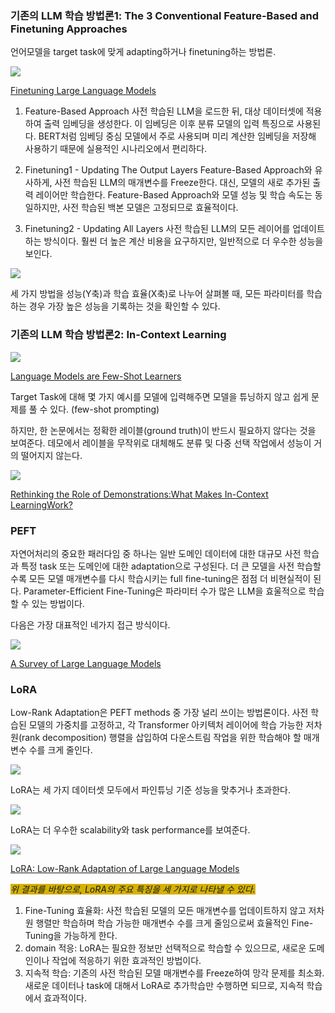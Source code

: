### 기존의 LLM 학습 방법론1: The 3 Conventional Feature-Based and Finetuning Approaches
언어모델을 target task에 맞게 adapting하거나 finetuning하는 방법론.

![](https://velog.velcdn.com/images/s0o0_jiiin/post/de505ad0-76d0-4bcf-a710-050309ce0faf/image.png)

[Finetuning Large Language Models](https://magazine.sebastianraschka.com/p/finetuning-large-language-models)

1. Feature-Based Approach
사전 학습된 LLM을 로드한 뒤, 대상 데이터셋에 적용하여 출력 임베딩을 생성한다. 이 임베딩은 이후 분류 모델의 입력 특징으로 사용된다.
BERT처럼 임베딩 중심 모델에서 주로 사용되며 미리 계산한 임베딩을 저장해 사용하기 때문에 실용적인 시나리오에서 편리하다.

2. Finetuning1 - Updating The Output Layers
Feature-Based Approach와 유사하게, 사전 학습된 LLM의 매개변수를 Freeze한다. 대신, 모델의 새로 추가된 출력 레이어만 학습한다.
Feature-Based Approach와 모델 성능 및 학습 속도는 동일하지만, 사전 학습된 백본 모델은 고정되므로 효율적이다.

3. Finetuning2 - Updating All Layers
사전 학습된 LLM의 모든 레이어를 업데이트하는 방식이다.
훨씬 더 높은 계산 비용을 요구하지만, 일반적으로 더 우수한 성능을 보인다.

![](https://velog.velcdn.com/images/s0o0_jiiin/post/2177cf05-a74f-4a9a-86af-b85505a35858/image.png)

세 가지 방법을 성능(Y축)과 학습 효율(X축)로 나누어 살펴볼 때, 모든 파라미터를 학습하는 경우 가장 높은 성능을 기록하는 것을 확인할 수 있다.

### 기존의 LLM 학습 방법론2: In-Context Learning
![](https://velog.velcdn.com/images/s0o0_jiiin/post/6217640e-4b3f-43a4-a4a3-8423671dde3d/image.png)

[Language Models are Few-Shot Learners](https://arxiv.org/abs/2005.14165)

Target Task에 대해 몇 가지 예시를 모델에 입력해주면 모델을 튜닝하지 않고 쉽게 문제를 풀 수 있다. (few-shot prompting)

하지만, 한 논문에서는 정확한 레이블(ground truth)이 반드시 필요하지 않다는 것을 보여준다. 데모에서 레이블을 무작위로 대체해도 분류 및 다중 선택 작업에서 성능이 거의 떨어지지 않는다.

![](https://velog.velcdn.com/images/s0o0_jiiin/post/cb32dfb8-cbfd-4a17-9e44-a2f068247d1c/image.png)

[Rethinking the Role of Demonstrations:What Makes In-Context LearningWork?](https://arxiv.org/abs/2202.12837)

### PEFT
자연어처리의 중요한 패러다임 중 하나는 일반 도메인 데이터에 대한 대규모 사전 학습과 특정 task 또는 도메인에 대한 adaptation으로 구성된다. 더 큰 모델을 사전 학습할수록 모든 모델 매개변수를 다시 학습시키는 full fine-tuning은 점점 더 비현실적이 된다. 
Parameter-Efficient Fine-Tuning은 파라미터 수가 많은 LLM을 효울적으로 학습할 수 있는 방법이다.

다음은 가장 대표적인 네가지 접근 방식이다.

![](https://velog.velcdn.com/images/s0o0_jiiin/post/df690409-1e58-4176-a69f-5a91ccd1c9a1/image.png)

[A Survey of Large Language Models](https://arxiv.org/abs/2303.18223)
### LoRA
Low-Rank Adaptation은 PEFT methods 중 가장 널리 쓰이는 방법론이다. 사전 학습된 모델의 가중치를 고정하고, 각 Transformer 아키텍처 레이어에 학습 가능한 저차원(rank decomposition) 행렬을 삽입하여 다운스트림 작업을 위한 학습해야 할 매개변수 수를 크게 줄인다. 

![](https://velog.velcdn.com/images/s0o0_jiiin/post/fbb2c6e9-f051-4727-8129-216a1cf0a480/image.png)

LoRA는 세 가지 데이터셋 모두에서 파인튜닝 기준 성능을 맞추거나 초과한다. 

![](https://velog.velcdn.com/images/s0o0_jiiin/post/9b8051ea-6db4-4399-bf65-e027975e1021/image.png)

LoRA는 더 우수한 scalability와 task performance를 보여준다.

![](https://velog.velcdn.com/images/s0o0_jiiin/post/ab6885de-4f19-4def-93d4-d17b9e2fdbd8/image.png)

[LoRA: Low-Rank Adaptation of Large Language Models](https://arxiv.org/abs/2106.09685)

<span style="background:#d4b106">*위 결과를 바탕으로, LoRA의 주요 특징을 세 가지로 나타낼 수 있다.*</span>
1. Fine-Tuning 효율화: 사전 학습된 모델의 모든 매개변수를 업데이트하지 않고 저차원 행렬만 학습하며 학습 가능한 매개변수 수를 크게 줄임으로써 효율적인 Fine-Tuning을 가능하게 한다.
2. domain 적응: LoRA는 필요한 정보만 선택적으로 학습할 수 있으므로, 새로운 도메인이나 작업에 적응하기 위한 효과적인 방법이다.
3. 지속적 학습: 기존의 사전 학습된 모델 매개변수를 Freeze하여 망각 문제를 최소화. 새로운 데이터나 task에 대해서 LoRA로 추가학습만 수행하면 되므로, 지속적 학습에서 효과적이다.